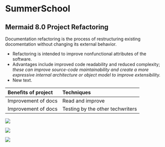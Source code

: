 # SummerSchool

## Mermaid 8.0 Project Refactoring
Documentation refactoring is the process of restructuring existing docomentation without changing its external behavior.
- Refactoring is intended to improve nonfunctional attributes of the software.
- Advantages include improved code readability and reduced complexity; *these can improve source-code maintainability and create a more expressive internal architecture or object model to improve extensibility.*
- New text.

| Benefits of project | Techniques                       |
|:--------------------|:---------------------------------|
| Improvement of docs | Read and improve                 |
| Improvement of docs | Testing by the other techwriters |


![](http://www.52dazhew.com/data/out/62/585899957-cute-pig-wallpapers-for-ipad.jpg)

![](file:///Users/a.malukhina/Pictures/99px_ru_wallpaper_457_mini_svinka_the_pig_artlist_collection.jpg)

![](https://pandao.github.io/editor.md/examples/images/4.jpg)
